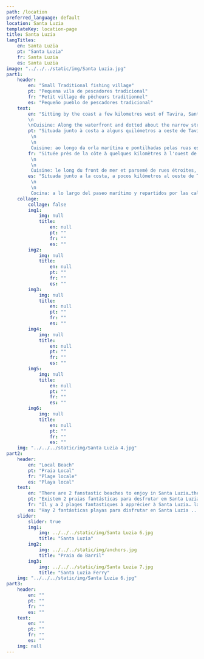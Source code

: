 ```yaml
---
path: /location
preferred_language: default
location: Santa Luzia
templateKey: location-page
title: Santa Luzia
langTitles:
    en: Santa Luzia
    pt: "Santa Luzia"
    fr: Santa Luzia
    es: Santa Luzia
image: "../../../static/img/Santa Luzia.jpg"
part1: 
    header: 
        en: "Small Traditional fishing village"
        pt: "Pequena vila de pescadores tradicional"
        fr: "Petit village de pêcheurs traditionnel"
        es: "Pequeño pueblo de pescadores tradicional"
    text: 
        en: "Sitting by the coast a few kilometres west of Tavira, Santa Luzia is a traditional Algarvian fishing village with a mix of cobbled back streets and an unfussy waterfront of low-rise buildings looking out across the still lagoon. Despite the age of tourism, the village has grown yet retained much of its charm and deservedly earns its title the “Octopus Capital of the Eastern Algarve” with many of the restaurants offering the local Octopus catch of the day, amongst other gorgeous fish dishes. Joined with 2 fabulous beaches and a varied selection of cafes, bars and restaurants, Santa Luzia charms Portuguese and foreign visitors alike.
        \n
        \nCuisine: Along the waterfront and dotted about the narrow streets, various restaurants and local eateries provide for all tastes and pockets, with some locally renowned establishments always busy – so be sure to book ahead!"
        pt: "Situada junto à costa a alguns quilómetros a oeste de Tavira, Santa Luzia é uma vila piscatória tradicional algarvia com uma mistura de ruas secundárias empedradas e uma zona costeira de edifícios baixos com vista para a lagoa tranquila. Apesar da idade do turismo, a vila cresceu, mas manteve muito do seu encanto e merecidamente ganhou o título de “Capital do Polvo do Sotavento Algarvio” com muitos dos restaurantes a oferecerem o Polvo da pesca local do dia, entre outros belos pratos de peixe. Juntamente com 2 praias fabulosas e uma variada selecção de cafés, bares e restaurantes, Santa Luzia encanta visitantes portugueses e estrangeiros.
         \n
         \n
         Cuisine: ao longo da orla marítima e pontilhadas pelas ruas estreitas, vários restaurantes e lanchonetes locais atendem a todos os gostos e bolsos, com alguns estabelecimentos de renome local sempre ocupados - por isso, certifique-se de reservar com antecedência!"
        fr: "Située près de la côte à quelques kilomètres à l'ouest de Tavira, Santa Luzia est un village de pêcheurs traditionnel de l'Algarve avec un mélange de ruelles pavées et un front de mer simple de bâtiments bas donnant sur le lagon immobile. Malgré l'ère du tourisme, le village s'est développé tout en conservant une grande partie de son charme et mérite à juste titre son titre de « capitale du poulpe de l'Algarve orientale » avec de nombreux restaurants proposant la prise de poulpe locale du jour, parmi d'autres plats de poisson magnifiques. Rejointe avec 2 plages fabuleuses et une sélection variée de cafés, bars et restaurants, Santa Luzia charme les visiteurs portugais et étrangers.
         \n
         \n
         Cuisine: le long du front de mer et parsemé de rues étroites, divers restaurants et restaurants locaux satisferont tous les goûts et toutes les bourses, avec des établissements de renommée locale toujours occupés - alors assurez-vous de réserver à l'avance!"
        es: "Situada junto a la costa, a pocos kilómetros al oeste de Tavira, Santa Luzia es un pueblo de pescadores tradicional del Algarve con una mezcla de callejuelas adoquinadas y un paseo marítimo sencillo de edificios de poca altura con vistas a la tranquila laguna. A pesar de la era del turismo, el pueblo ha crecido pero conserva gran parte de su encanto y merece merecidamente el título de “Capital del pulpo del este del Algarve” con muchos de los restaurantes que ofrecen la pesca local del pulpo del día, entre otros magníficos platos de pescado. Junto con 2 fabulosas playas y una variada selección de cafés, bares y restaurantes, Santa Luzia encanta a los visitantes portugueses y extranjeros por igual.
         \n
         \n
         Cocina: a lo largo del paseo marítimo y repartidos por las calles estrechas, varios restaurantes y locales para comer son para todos los gustos y bolsillos, con algunos establecimientos de renombre local siempre ocupados, ¡así que asegúrese de reservar con anticipación!"
    collage:
        collage: false
        img1: 
            img: null
            title: 
                en: null
                pt: ""
                fr: ""
                es: ""
        img2: 
            img: null
            title: 
                en: null
                pt: ""
                fr: ""
                es: ""
        img3: 
            img: null
            title: 
                en: null
                pt: ""
                fr: ""
                es: ""
        img4: 
            img: null
            title: 
                en: null
                pt: ""
                fr: ""
                es: ""
        img5: 
            img: null
            title: 
                en: null
                pt: ""
                fr: ""
                es: ""
        img6: 
            img: null
            title: 
                en: null
                pt: ""
                fr: ""
                es: ""
    img: "../../../static/img/Santa Luzia 4.jpg"
part2:
    header: 
        en: "Local Beach"
        pt: "Praia Local"
        fr: "Plage locale"
        es: "Playa local"
    text: 
        en: "There are 2 fanstastic beaches to enjoy in Santa Luzia…the first, Terra Estreita, is reached via a short ferry crossing, the second is the beach of Barill reached by a small train which delights children and adults alike. For each, the prize is the welcome of dune backed golden sands lapped by the crystal blue waters of the Atlantic Ocean; both a paradise just waiting to be explored and enjoyed."
        pt: "Existem 2 praias fantásticas para desfrutar em Santa Luzia… a primeira, Terra Estreita, chega-se através de uma curta travessia de ferry, a segunda é a praia de Barill onde se chega por um pequeno comboio que faz as delicias de crianças e adultos. Para cada um, o prêmio é a recepção de areias douradas com dunas e banhadas pelas águas azuis cristalinas do Oceano Atlântico; ambos um paraíso à espera de ser explorado e desfrutado."
        fr: "Il y a 2 plages fantastiques à apprécier à Santa Luzia… la première, Terra Estreita, est accessible via une courte traversée en ferry, la seconde est la plage de Barill accessible par un petit train qui ravit les enfants et les adultes. Pour chacun, le prix est l'accueil des dunes de sable doré baignées par les eaux cristallines de l'océan Atlantique; à la fois un paradis qui ne demande qu'à être exploré et apprécié."
        es: "Hay 2 fantásticas playas para disfrutar en Santa Luzia ... la primera, Terra Estreita, se llega a través de un corto cruce en ferry, la segunda es la playa de Barill a la que se llega en un pequeño tren que deleita a niños y adultos por igual. Para cada uno, el premio es la bienvenida de arenas doradas respaldadas por dunas bañadas por las aguas cristalinas del Océano Atlántico; tanto un paraíso esperando ser explorado y disfrutado."
    slider:
        slider: true
        img1: 
            img: ../../../static/img/Santa Luzia 6.jpg
            title: "Santa Luzia"
        img2: 
            img: ../../../static/img/anchors.jpg
            title: "Praia do Barril"
        img3: 
            img: ../../../static/img/Santa Luzia 7.jpg
            title: "Santa Luzia Ferry"
    img: "../../../static/img/Santa Luzia 6.jpg"
part3:
    header: 
        en: ""
        pt: ""
        fr: ""
        es: ""
    text: 
        en: ""
        pt: ""
        fr: ""
        es: ""
    img: null
---
```

